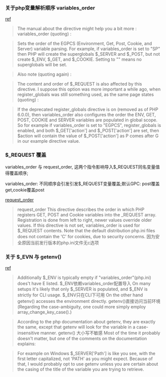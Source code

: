 ### 关于php变量解析顺序 variables_order

[ref](http://stackoverflow.com/questions/1312871/what-does-egpcs-mean-in-php)

> The manual about the directive might help you a bit more : variables_order (quoting) :

> Sets the order of the EGPCS (Environment, Get, Post, Cookie, and Server) variable parsing.
> For example, if variables_order is set to "SP" then PHP will create the superglobals  $_SERVER and $_POST,
> but not create  $_ENV, $_GET, and $_COOKIE.
> Setting to "" means no superglobals will be set.

> Also note (quoting again) :

> The content and order of $_REQUEST is also affected by this directive.
> I suppose this option was more important a while ago,
> when register_globals was still something used,
> as the same page states (quoting) :

> If the deprecated register_globals directive is on (removed as of PHP 6.0.0),
> then variables_order also configures the order the ENV, GET, POST, COOKIE and SERVER variables are populated in global scope.
> So for example if variables_order is set to "EGPCS", register_globals is enabled,
> and both $_GET['action'] and  $_POST['action'] are set,
> then $action will contain the value of $_POST['action'] as P comes after G in our example directive value.



### $_REQUEST 覆盖

variables_order 与 request_order, 这两个指令影响导入$_REQUEST同名变量值得覆盖顺序;

variables_order: 不同顺序会引发引发$_REQUEST变量覆盖;默认GPC: post覆盖get,cookie覆盖post

[request_order](http://us2.php.net/manual/en/ini.core.php#ini.request-order)

> request_order
> This directive describes the order in which PHP registers GET, POST and Cookie variables into the _REQUEST array.
> Registration is done from left to right, newer values override older values.
> If this directive is not set, variables_order is used for $_REQUEST contents.
> Note that the default distribution php.ini files does not contain the 'C' for cookies, due to security concerns.
> 因为安全原因当前发行版本的php.ini文件无c选项


### 关于 $_EVN 与 getenv()

[ref](http://stackoverflow.com/questions/8798294/getenv-vs-env-in-php)

> Additionally $_ENV is typically empty if "variables_order"(php.ini) does't have E listed.
> $_ENV依赖variables_order配置导入
> On many setups it's likely that only $_SERVER is populated, and $_ENV is strictly for CLI usage.
> $_ENV只在CLI下可用
> On the other hand getenv() accesses the environment directly.
> getenv()直接访问当前环境
> (Regarding the case-ambiguity, one could more simply employ array_change_key_case().)


> According to the php documentation about getenv, they are exactly the same,
> except that getenv will look for the variable in a case-insensitive manner.
> getenv() 大小写不敏感
> Most of the time it probably doesn't matter, but one of the comments on the documentation explains:

> For example on Windows $_SERVER['Path'] is like you see, with the first letter capitalized,
> not 'PATH' as you might expect.
> Because of that, I would probably opt to use getenv unless you are
> certain about the casing of the title of the variable you are trying to retrieve.
